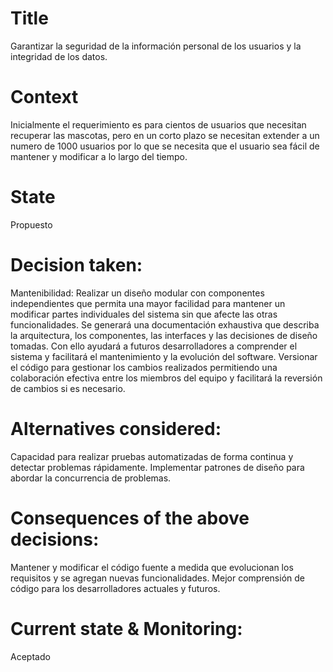 # Title
Garantizar la seguridad de la información personal de los usuarios y la integridad de los datos.

# Context
Inicialmente el requerimiento es para cientos de usuarios que necesitan recuperar las mascotas, pero en un corto plazo se necesitan extender a un numero de 1000 usuarios por lo que se necesita que el usuario sea fácil de mantener y modificar a lo largo del tiempo.

# State
Propuesto

# Decision taken:
Mantenibilidad: Realizar un diseño modular con componentes independientes que permita una mayor facilidad para mantener un modificar partes individuales del sistema sin que afecte las otras funcionalidades. Se generará una documentación exhaustiva que describa la arquitectura, los componentes, las interfaces y las decisiones de diseño tomadas. Con ello ayudará a futuros desarrolladores a comprender el sistema y facilitará el mantenimiento y la evolución del software. Versionar el código para gestionar los cambios realizados permitiendo una colaboración efectiva entre los miembros del equipo y facilitará la reversión de cambios si es necesario.

# Alternatives considered:
Capacidad para realizar pruebas automatizadas de forma continua y detectar problemas rápidamente. Implementar patrones de diseño para abordar la concurrencia de problemas.
# Consequences of the above decisions:
Mantener y modificar el código fuente a medida que evolucionan los requisitos y se agregan nuevas funcionalidades. Mejor comprensión de código para los desarrolladores actuales y futuros.

# Current state & Monitoring:
Aceptado

